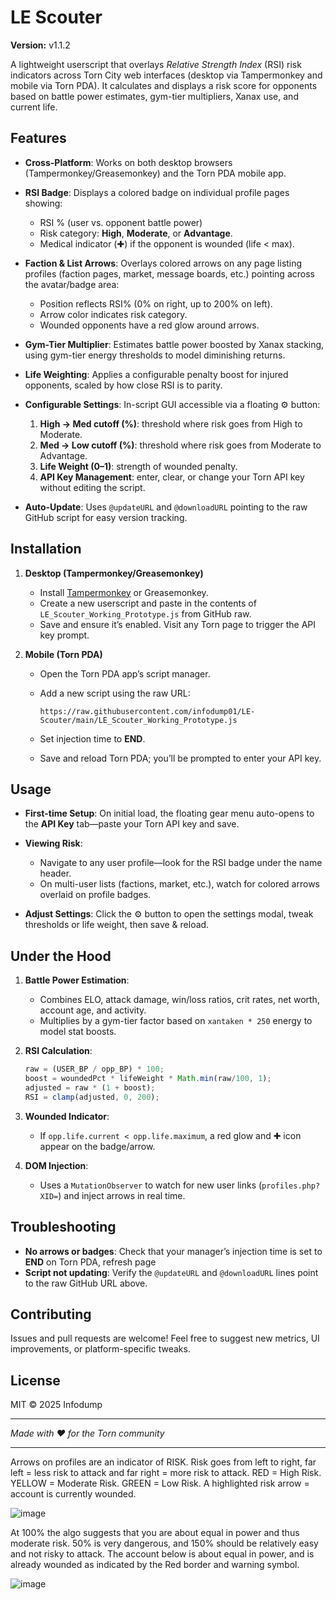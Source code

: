 # LE Scouter

**Version:** v1.1.2

A lightweight userscript that overlays *Relative Strength Index* (RSI) risk indicators across Torn City web interfaces (desktop via Tampermonkey and mobile via Torn PDA). It calculates and displays a risk score for opponents based on battle power estimates, gym-tier multipliers, Xanax use, and current life.

## Features

* **Cross-Platform**: Works on both desktop browsers (Tampermonkey/Greasemonkey) and the Torn PDA mobile app.
* **RSI Badge**: Displays a colored badge on individual profile pages showing:

  * RSI % (user vs. opponent battle power)
  * Risk category: **High**, **Moderate**, or **Advantage**.
  * Medical indicator (✚) if the opponent is wounded (life < max).
* **Faction & List Arrows**: Overlays colored arrows on any page listing profiles (faction pages, market, message boards, etc.) pointing across the avatar/badge area:

  * Position reflects RSI% (0% on right, up to 200% on left).
  * Arrow color indicates risk category.
  * Wounded opponents have a red glow around arrows.
* **Gym-Tier Multiplier**: Estimates battle power boosted by Xanax stacking, using gym-tier energy thresholds to model diminishing returns.
* **Life Weighting**: Applies a configurable penalty boost for injured opponents, scaled by how close RSI is to parity.
* **Configurable Settings**: In-script GUI accessible via a floating ⚙️ button:

  1. **High → Med cutoff (%)**: threshold where risk goes from High to Moderate.
  2. **Med → Low cutoff (%)**: threshold where risk goes from Moderate to Advantage.
  3. **Life Weight (0–1)**: strength of wounded penalty.
  4. **API Key Management**: enter, clear, or change your Torn API key without editing the script.
* **Auto-Update**: Uses `@updateURL` and `@downloadURL` pointing to the raw GitHub script for easy version tracking.

## Installation

1. **Desktop (Tampermonkey/Greasemonkey)**

   * Install [Tampermonkey](https://www.tampermonkey.net/) or Greasemonkey.
   * Create a new userscript and paste in the contents of `LE_Scouter_Working_Prototype.js` from GitHub raw.
   * Save and ensure it’s enabled. Visit any Torn page to trigger the API key prompt.

2. **Mobile (Torn PDA)**

   * Open the Torn PDA app’s script manager.
   * Add a new script using the raw URL:

     ```
     https://raw.githubusercontent.com/infodump01/LE-Scouter/main/LE_Scouter_Working_Prototype.js
     ```
   * Set injection time to **END**.
   * Save and reload Torn PDA; you’ll be prompted to enter your API key.

## Usage

* **First-time Setup**: On initial load, the floating gear menu auto-opens to the **API Key** tab—paste your Torn API key and save.
* **Viewing Risk**:

  * Navigate to any user profile—look for the RSI badge under the name header.
  * On multi-user lists (factions, market, etc.), watch for colored arrows overlaid on profile badges.
* **Adjust Settings**: Click the ⚙️ button to open the settings modal, tweak thresholds or life weight, then save & reload.

## Under the Hood

1. **Battle Power Estimation**:

   * Combines ELO, attack damage, win/loss ratios, crit rates, net worth, account age, and activity.
   * Multiplies by a gym-tier factor based on `xantaken * 250` energy to model stat boosts.
2. **RSI Calculation**:

   ```js
   raw = (USER_BP / opp_BP) * 100;
   boost = woundedPct * lifeWeight * Math.min(raw/100, 1);
   adjusted = raw * (1 + boost);
   RSI = clamp(adjusted, 0, 200);
   ```
3. **Wounded Indicator**:

   * If `opp.life.current < opp.life.maximum`, a red glow and ✚ icon appear on the badge/arrow.
4. **DOM Injection**:

   * Uses a `MutationObserver` to watch for new user links (`profiles.php?XID=`) and inject arrows in real time.

## Troubleshooting
* **No arrows or badges**: Check that your manager’s injection time is set to **END** on Torn PDA, refresh page
* **Script not updating**: Verify the `@updateURL` and `@downloadURL` lines point to the raw GitHub URL above.

## Contributing

Issues and pull requests are welcome! Feel free to suggest new metrics, UI improvements, or platform-specific tweaks.

## License

MIT © 2025 Infodump

---

*Made with ❤️ for the Torn community*


-----


Arrows on profiles are an indicator of RISK.
Risk goes from left to right, far left = less risk to attack and far right = more risk to attack.
RED = High Risk.
YELLOW = Moderate Risk.
GREEN = Low Risk.
A highlighted risk arrow = account is currently wounded.

![image](https://github.com/user-attachments/assets/c0072979-63b6-4836-a05a-5073aac203bd)

At 100% the algo suggests that you are about equal in power and thus moderate risk. 50% is very dangerous, and 150% should be relatively easy and not risky to attack. The account below is about equal in power, and is already wounded as indicated by the Red border and warning symbol.

![image](https://github.com/user-attachments/assets/3c680d4e-ed6b-4a00-81eb-b40871011aba)























































